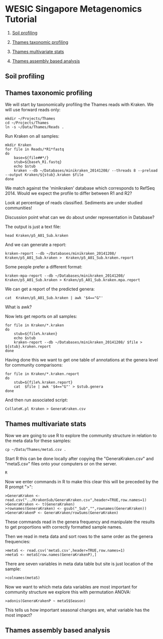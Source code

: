 # WESIC Singapore Metagenomics Tutorial

1. [Soil profiling](#soil)

2. [Thames taxonomic profiling](#thames)

3. [Thames multivariate stats](#multi)

4. [Thames assembly based analysis](#assembly)


## Soil profiling


## Thames taxonomic profiling
<a name="thames"/>

We will start by taxonomically profiling the Thames reads with Kraken. We will use forward reads only:

```
mkdir ~/Projects/Thames
cd ~/Projects/Thames
ln -s ~/Data/Thames/Reads .
```

Run Kraken on all samples:
```
mkdir Kraken
for file in Reads/*R1*fastq
do
    base=${file##*/}
    stub=${base%_R1.fastq}
    echo $stub
    kraken --db ~/Databases/minikraken_20141208/ --threads 8 --preload --output Kraken/${stub}.kraken $file
done
```

We match against the 'minikraken' database which corresponds to RefSeq 2014.
Would we expect the profile to differ between R1 and R2?

Look at percentage of reads classified. Sediments are under studied communities!

Discussion point what can we do about under representation in Database?

The output is just a text file:

```
head Kraken/p5_A01_Sub.kraken
```

And we can generate a report:

```
kraken-report --db ~/Databases/minikraken_20141208/ Kraken/p5_A01_Sub.kraken >  Kraken/p5_A01_Sub.kraken.report
```

Some people prefer a different format:
```
kraken-mpa-report --db ~/Databases/minikraken_20141208/ Kraken/p5_A01_Sub.kraken > Kraken/p5_A01_Sub.kraken.mpa.report
```

We can get a report of the predicted genera:
```
cat  Kraken/p5_A01_Sub.kraken | awk '$4=="G"'
```

What is awk?

Now lets get reports on all samples:
```
for file in Kraken/*.kraken
do
    stub=${file%.kraken}
    echo $stub
    kraken-report --db ~/Databases/minikraken_20141208/ $file >  ${stub}.kraken.report
done
```

Having done this we want to get one table of annotations at the genera level for community comparisons:

```
for file in Kraken/*.kraken.report
do
    stub=${file%.kraken.report}
    cat  $file | awk '$4=="G"' > $stub.genera
done
```

And then run associated script:
```
CollateK.pl Kraken > GeneraKraken.csv
```

## Thames multivariate stats

<a name="multi"/>

Now we are going to use R to explore the community structure in relation to the meta data for these samples:
```
cp ~/Data/Thames/metaS.csv .
```

Start R this can be done locally after copying the "GeneraKraken.csv" and "metaS.csv" files onto your computers or on the server.
```
R
```

Now we enter commands in R to make this clear this will be preceded by the R prompt ">":
```
>GeneraKraken <- read.csv("../KrakenSub/GeneraKraken.csv",header=TRUE,row.names=1)
>GeneraKraken <- t(GeneraKraken)
>rownames(GeneraKraken) <- gsub("_Sub","",rownames(GeneraKraken))
>GeneraKrakenP <- GeneraKraken/rowSums(GeneraKraken)
```
These commands read in the genera frequency and manipulate the results to get proportions with correctly formatted sample names.

Then we read in meta data and sort rows to the same order as the genera frequencies:
```
>metaS <- read.csv('metaS.csv',header=TRUE,row.names=1)
>metaS <- metaS[row.names(GeneraKrakenP),]
```

There are seven variables in meta data table but site is just location of the sample:
```
>colnames(metaS)
```

Now we want to which meta data variables are most important for community structure we explore this with permutation ANOVA:
```
>adonis(GeneraKrakenP ~ metaS$Season)
```
This tells us how important seasonal changes are, what variable has the most impact?


## Thames assembly based analysis

<a name="multi"/>


